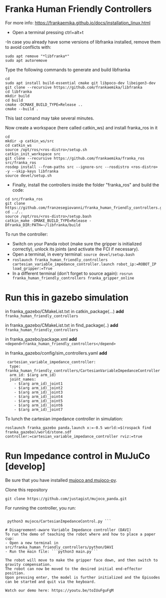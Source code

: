 # Franka Human Friendly Controllers
For more info: https://frankaemika.github.io/docs/installation_linux.html
- Open a terminal pressing ctrl+alt+t

-In case you already have some versions of libfranka installed, remove them to avoid conflicts with:
```
sudo apt remove "*libfranka*"
sudo apt autoremove
```
Type the following commands to generate and build libfranka
```
cd
sudo apt install build-essential cmake git libpoco-dev libeigen3-dev
git clone --recursive https://github.com/frankaemika/libfranka
cd libfranka
mkdir build
cd build
cmake -DCMAKE_BUILD_TYPE=Release ..
cmake --build .
```

This last comand may take several minutes. 

Now create a workspace (here called catkin_ws) and install franka_ros in it
```
cd
mkdir -p catkin_ws/src
cd catkin_ws
source /opt/ros/<ros-distro>/setup.sh
catkin_init_workspace src
git clone --recursive https://github.com/frankaemika/franka_ros src/franka_ros
rosdep install --from-paths src --ignore-src --rosdistro <ros-distro> -y --skip-keys libfranka
source devel/setup.sh
```
- Finally, install the controllers inside the folder "franka_ros" and build the code:
```
cd src/franka_ros
git clone https://github.com/franzesegiovanni/franka_human_friendly_controllers.git
cd ../..
source /opt/ros/<ros-distro>/setup.bash
catkin_make -DMAKE_BUILD_TYPE=Release -DFranka_DIR:PATH=~/libfranka/build
```

To run the controller:
- Switch on your Panda robot (make sure the gripper is initialized correctly), unlock its joints (and activate the FCI if necessary).
- Open a terminal, in every terminal: ```source devel/setup.bash```
- ```roslaunch franka_human_friendly_controllers cartesian_variable_impedance_controller.launch robot_ip:=ROBOT_IP load_gripper:=True```
- In a different terminal (don't forget to source again): ``` rosrun franka_human_friendly_controllers franka_gripper_online ```

# Run this in gazebo simulation
in franka_gazebo/CMakeList.txt
    in catkin_package(...)  **add**  ```franka_human_friendly_controllers```

in franka_gazebo/CMakeList.txt
    in find_package(..)  **add**  ```franka_human_friendly_controllers```

in franka_gazebo/package.xml  **add**  ```<depend>franka_human_friendly_controllers</depend>```

in franka_gazebo/config/sim_controllers.yaml **add**

``` 
 cartesian_variable_impedance_controller:
  type: franka_human_friendly_controllers/CartesianVariableImpedanceController 
  arm_id: $(arg arm_id)
  joint_names:
    - $(arg arm_id)_joint1
    - $(arg arm_id)_joint2
    - $(arg arm_id)_joint3
    - $(arg arm_id)_joint4
    - $(arg arm_id)_joint5
    - $(arg arm_id)_joint6
    - $(arg arm_id)_joint7 
```
To lunch the cartesian impedance controller in simulation: 

``` roslaunch franka_gazebo panda.launch x:=-0.5 world:=$(rospack find franka_gazebo)/world/stone.sdf controller:=cartesian_variable_impedance_controller rviz:=true ```

# Run Impedance control in MuJuCo [develop] 

Be sure that you have installed [mujoco and mujoco-py](https://docs.google.com/document/d/1ufpsUXvJZqxOIkYD7VqL-oPguB2DRB9J5uOeKElexso/edit?usp=sharing).

Clone this repository

``` git clone https://github.com/justagist/mujoco_panda.git ```

For running the controller, you run: 

``` source mujoco_panda/set_env.sh 

 python3 mujoco/CartesianImpedanceControl.py ```

# Disagreement-aware Variable Impedance controller (DAVI)
To run the demo of teaching the robot where and how to place a paper cup:
- Open a new terminal in src/franka_human_friendly_controllers/python/DAVI
- Run the main file: ```python3 main.py```

The robot will move to make the gripper face down, and then switch to gravity compensation.
The robot can now be moved to the desired initial end-effector position.
Upon pressing enter, the model is further initialized and the Episodes can be started and quit via the keyboard.

Watch our demo here: https://youtu.be/toIUuFguFgM

  
  
